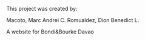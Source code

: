 This project was created by:

Macoto, Marc Andrei C.
Romualdez, Dion Benedict L.

A website for Bondi&Bourke Davao